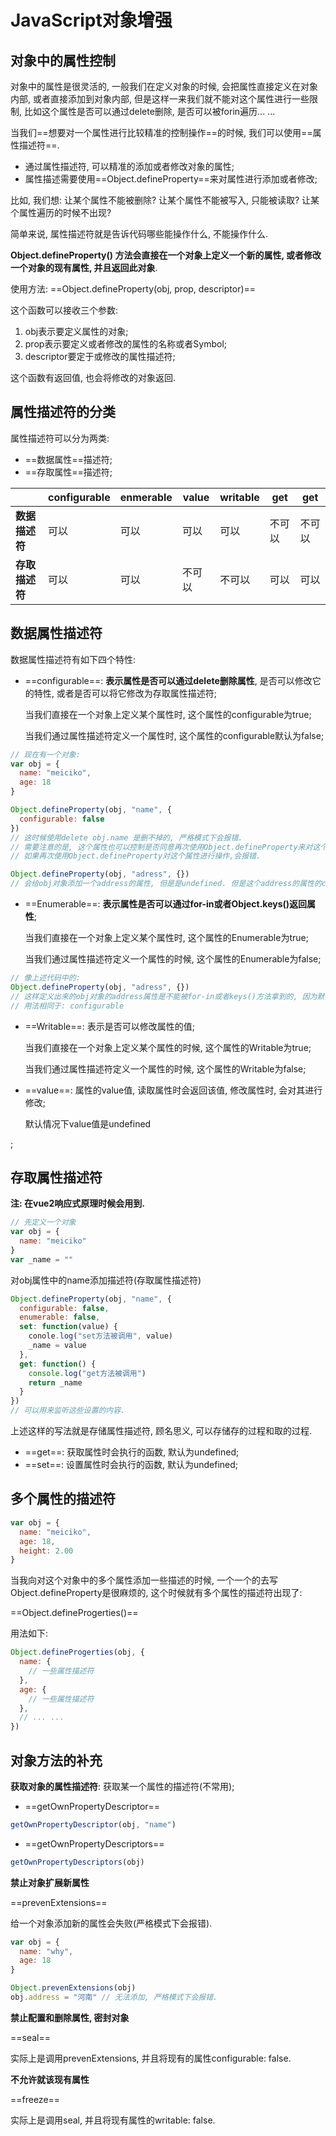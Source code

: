 # JavaScript对象增强

## 对象中的属性控制

对象中的属性是很灵活的, 一般我们在定义对象的时候, 会把属性直接定义在对象内部, 或者直接添加到对象内部, 但是这样一来我们就不能对这个属性进行一些限制, 比如这个属性是否可以通过delete删除, 是否可以被forin遍历... ...

当我们==想要对一个属性进行比较精准的控制操作==的时候, 我们可以使用==属性描述符==.

- 通过属性描述符, 可以精准的添加或者修改对象的属性;
- 属性描述需要使用==Object.defineProperty==来对属性进行添加或者修改;

比如, 我们想: 让某个属性不能被删除? 让某个属性不能被写入, 只能被读取? 让某个属性遍历的时候不出现?

简单来说, 属性描述符就是告诉代码哪些能操作什么, 不能操作什么.



**Object.defineProperty() 方法会直接在一个对象上定义一个新的属性, 或者修改一个对象的现有属性, 并且返回此对象**.

使用方法: ==Object.defineProperty(obj, prop, descriptor)==

这个函数可以接收三个参数:

1. obj表示要定义属性的对象;
2. prop表示要定义或者修改的属性的名称或者Symbol;
3. descriptor要定于或修改的属性描述符;

这个函数有返回值, 也会将修改的对象返回.



## 属性描述符的分类

属性描述符可以分为两类:

- ==数据属性==描述符;
- ==存取属性==描述符;

|                | configurable | enmerable | value  | writable | get    | get    |
| -------------- | ------------ | --------- | ------ | -------- | ------ | ------ |
| **数据描述符** | 可以         | 可以      | 可以   | 可以     | 不可以 | 不可以 |
| **存取描述符** | 可以         | 可以      | 不可以 | 不可以   | 可以   | 可以   |





## 数据属性描述符

数据属性描述符有如下四个特性:

- ==configurable==: **表示属性是否可以通过delete删除属性**, 是否可以修改它的特性, 或者是否可以将它修改为存取属性描述符;

  当我们直接在一个对象上定义某个属性时, 这个属性的configurable为true;

  当我们通过属性描述符定义一个属性时, 这个属性的configurable默认为false;

```javascript
// 现在有一个对象:
var obj = {
  name: "meiciko",
  age: 18
}
```

```JavaScript
Object.defineProperty(obj, "name", {
  configurable: false
})
// 这时候使用delete obj.name 是删不掉的, 严格模式下会报错.
// 需要注意的是, 这个属性也可以控制是否同意再次使用Object.defineProperty来对这个属性进行修改.
// 如果再次使用Object.defineProperty对这个属性进行操作,会报错.
```

```javascript
Object.defineProperty(obj, "adress", {})
// 会给obj对象添加一个address的属性, 但是是undefined. 但是这个address的属性的configurable默认为false.

```

- ==Enumerable==: **表示属性是否可以通过for-in或者Object.keys()返回属性**;

  当我们直接在一个对象上定义某个属性时, 这个属性的Enumerable为true;

  当我们通过属性描述符定义一个属性的时候, 这个属性的Enumerable为false;

```JavaScript
// 像上述代码中的:
Object.defineProperty(obj, "adress", {})
// 这样定义出来的obj对象的address属性是不能被for-in或者keys()方法拿到的, 因为默认是false
// 用法相同于: configurable
```

- ==Writable==: 表示是否可以修改属性的值;

  当我们直接在一个对象上定义某个属性的时候, 这个属性的Writable为true;

  当我们通过属性描述符定义一个属性的时候, 这个属性的Writable为false;

- ==value==: 属性的value值, 读取属性时会返回该值, 修改属性时, 会对其进行修改;

  默认情况下value值是undefined

;

## 存取属性描述符

**注: 在vue2响应式原理时候会用到.**

```JavaScript
// 先定义一个对象
var obj = {
  name: "meiciko"
}
var _name = ""
```

对obj属性中的name添加描述符(存取属性描述符)

```JavaScript
Object.defineProperty(obj, "name", {
  configurable: false,
  enumerable: false,
  set: function(value) {
    conole.log("set方法被调用", value)
    _name = value
  },
  get: function() {
    console.log("get方法被调用")
    return _name
  }
})
// 可以用来监听这些设置的内容.
```

上述这样的写法就是存储属性描述符, 顾名思义, 可以存储存的过程和取的过程.

- ==get==: 获取属性时会执行的函数, 默认为undefined;
- ==set==: 设置属性时会执行的函数, 默认为undefined;



## 多个属性的描述符

```JavaScript
var obj = {
  name: "meiciko",
  age: 18,
  height: 2.00
}
```

当我向对这个对象中的多个属性添加一些描述的时候, 一个一个的去写Object.defineProperty是很麻烦的, 这个时候就有多个属性的描述符出现了:

==Object.defineProgerties()==

用法如下:
```JavaScript
Object.defineProgerties(obj, {
  name: {
    // 一些属性描述符
  },
  age: {
    // 一些属性描述符
  },
  // ... ...
})
```



## 对象方法的补充

**获取对象的属性描述符**: 获取某一个属性的描述符(不常用);

- ==getOwnPropertyDescriptor==

```JavaScript
getOwnPropertyDescriptor(obj, "name")
```

- ==getOwnPropertyDescriptors==

```javascript
getOwnPropertyDescriptors(obj)
```



**禁止对象扩展新属性**

==prevenExtensions==

给一个对象添加新的属性会失败(严格模式下会报错).

```JavaScript
var obj = {
  name: "why",
  age: 18
}

Object.prevenExtensions(obj)
obj.address = "河南" // 无法添加, 严格模式下会报错.
```



**禁止配置和删除属性, 密封对象**

==seal==

实际上是调用prevenExtensions, 并且将现有的属性configurable: false.



**不允许就该现有属性**

==freeze==

实际上是调用seal, 并且将现有属性的writable: false.